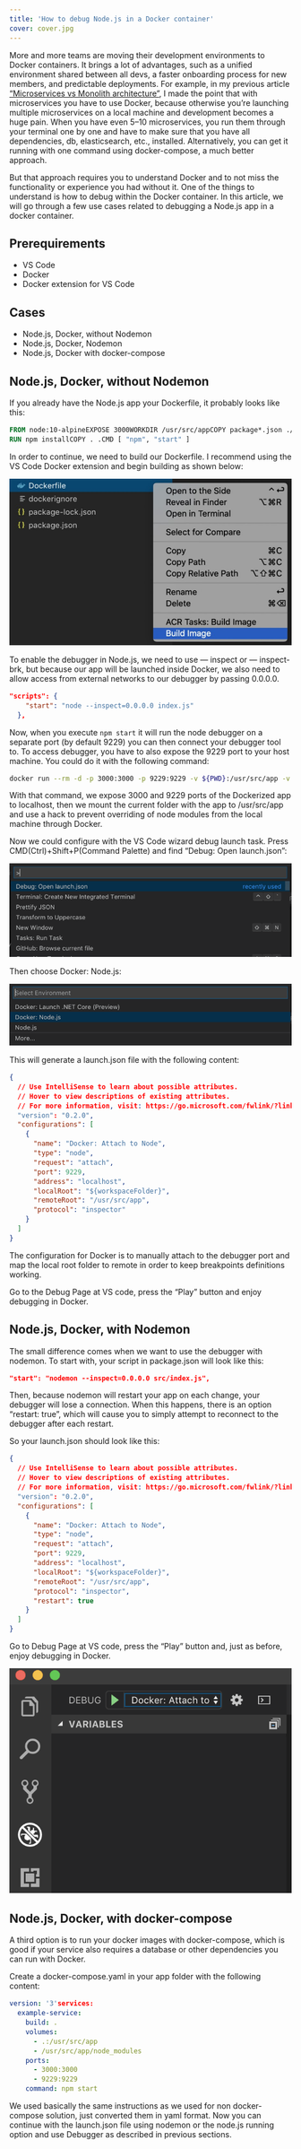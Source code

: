 ```yaml
---
title: 'How to debug Node.js in a Docker container'
cover: cover.jpg
---
```


More and more teams are moving their development environments to Docker containers. It brings a lot of advantages, such as a unified environment shared between all devs, a faster onboarding process for new members, and predictable deployments. For example, in my previous article [“Microservices vs Monolith architecture”](/blog/microservices-vs-monolith-architecture), I made the point that with microservices you have to use Docker, because otherwise you’re launching multiple microservices on a local machine and development becomes a huge pain. When you have even 5–10 microservices, you run them through your terminal one by one and have to make sure that you have all dependencies, db, elasticsearch, etc., installed. Alternatively, you can get it running with one command using docker-compose, a much better approach.

But that approach requires you to understand Docker and to not miss the functionality or experience you had without it. One of the things to understand is how to debug within the Docker container. In this article, we will go through a few use cases related to debugging a
Node.js app in a docker container.

## Prerequirements

- VS Code
- Docker
- Docker extension for VS Code

## Cases

- Node.js, Docker, without Nodemon
- Node.js, Docker, Nodemon
- Node.js, Docker with docker-compose

## Node.js, Docker, without Nodemon

If you already have the Node.js app your Dockerfile, it probably looks like this:

```Dockerfile
FROM node:10-alpineEXPOSE 3000WORKDIR /usr/src/appCOPY package*.json ./
RUN npm installCOPY . .CMD [ "npm", "start" ]
```

In order to continue, we need to build our Dockerfile. I recommend using the VS Code Docker extension and begin building as shown below:

![GATSBY_EMPTY_ALT](node1.jpg)

To enable the debugger in Node.js, we need to use — inspect or — inspect-brk, but because our app will be launched inside Docker, we also need to allow access from external networks to our debugger by passing 0.0.0.0.

```json
"scripts": {
    "start": "node --inspect=0.0.0.0 index.js"
  },

```

Now, when you execute `npm start` it will run the node debugger on a separate port (by default 9229) you can then connect your debugger tool to. To access debugger, you have to also expose the 9229 port to your host machine. You could do it with the following command:

```bash
docker run --rm -d -p 3000:3000 -p 9229:9229 -v ${PWD}:/usr/src/app -v /usr/src/app/node_modules example:latest
```

With that command, we expose 3000 and 9229 ports of the Dockerized app to localhost, then we mount the current folder with the app to /usr/src/app and use a hack to prevent overriding of node modules from the local machine through Docker.

Now we could configure with the VS Code wizard debug launch task. Press CMD(Ctrl)+Shift+P(Command Palette) and find “Debug: Open launch.json”:

![GATSBY_EMPTY_ALT](node2.png)

Then choose Docker: Node.js:

![GATSBY_EMPTY_ALT](node3.png)

This will generate a launch.json file with the following content:

```json
{
  // Use IntelliSense to learn about possible attributes.
  // Hover to view descriptions of existing attributes.
  // For more information, visit: https://go.microsoft.com/fwlink/?linkid=830387
  "version": "0.2.0",
  "configurations": [
    {
      "name": "Docker: Attach to Node",
      "type": "node",
      "request": "attach",
      "port": 9229,
      "address": "localhost",
      "localRoot": "${workspaceFolder}",
      "remoteRoot": "/usr/src/app",
      "protocol": "inspector"
    }
  ]
}
```

The configuration for Docker is to manually attach to the debugger port and map the local root folder to remote in order to keep breakpoints definitions working.

Go to the Debug Page at VS code, press the “Play” button and enjoy debugging in Docker.

## Node.js, Docker, with Nodemon

The small difference comes when we want to use the debugger with nodemon. To start with, your script in package.json will look like this:

```json
"start": "nodemon --inspect=0.0.0.0 src/index.js",
```

Then, because nodemon will restart your app on each change, your debugger will lose a connection. When this happens, there is an option “restart: true”, which will cause you to simply attempt to reconnect to the debugger after each restart.

So your launch.json should look like this:

```json
{
  // Use IntelliSense to learn about possible attributes.
  // Hover to view descriptions of existing attributes.
  // For more information, visit: https://go.microsoft.com/fwlink/?linkid=830387
  "version": "0.2.0",
  "configurations": [
    {
      "name": "Docker: Attach to Node",
      "type": "node",
      "request": "attach",
      "port": 9229,
      "address": "localhost",
      "localRoot": "${workspaceFolder}",
      "remoteRoot": "/usr/src/app",
      "protocol": "inspector",
      "restart": true
    }
  ]
}
```

Go to Debug Page at VS code, press the “Play” button and, just as before, enjoy debugging in Docker.

![GATSBY_EMPTY_ALT](node4.png)

## Node.js, Docker, with docker-compose

A third option is to run your docker images with docker-compose, which is good if your service also requires a database or other dependencies you can run with Docker.

Create a docker-compose.yaml in your app folder with the following content:

```yaml
version: '3'services:
  example-service:
    build: .
    volumes:
      - .:/usr/src/app
      - /usr/src/app/node_modules
    ports:
      - 3000:3000
      - 9229:9229
    command: npm start
```

We used basically the same instructions as we used for non docker-compose solution, just converted them in yaml format. Now you can continue with the launch.json file using nodemon or the node.js running option and use Debugger as described in previous sections.
